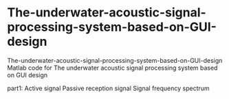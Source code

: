 # The-underwater-acoustic-signal-processing-system-based-on-GUI-design
The-underwater-acoustic-signal-processing-system-based-on-GUI-design
Matlab code for The underwater acoustic signal processing system based on GUI design

part1:
  Active signal
  Passive reception signal
  Signal frequency spectrum
  
